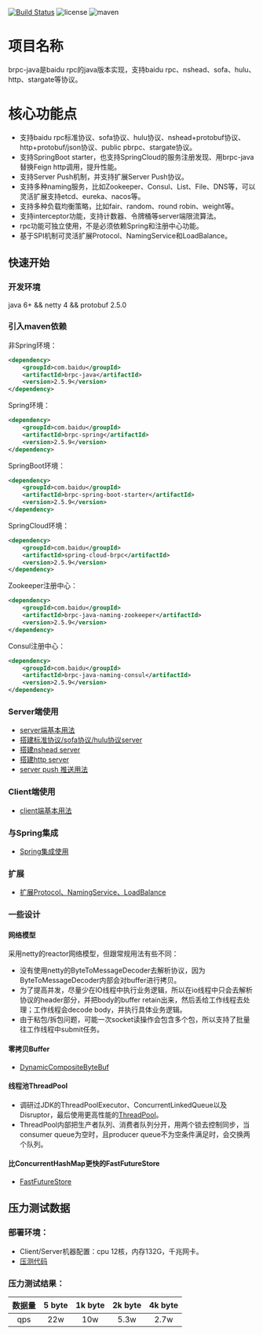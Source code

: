 [![Build Status](https://travis-ci.org/baidu/brpc-java.svg?branch=master)](https://travis-ci.org/baidu/brpc-java) 
![license](https://img.shields.io/github/license/baidu/brpc-java.svg)
![maven](https://img.shields.io/maven-central/v/com.baidu/brpc-java.svg)

# 项目名称
brpc-java是baidu rpc的java版本实现，支持baidu rpc、nshead、sofa、hulu、http、stargate等协议。

# 核心功能点
* 支持baidu rpc标准协议、sofa协议、hulu协议、nshead+protobuf协议、http+protobuf/json协议、public pbrpc、stargate协议。
* 支持SpringBoot starter，也支持SpringCloud的服务注册发现、用brpc-java替换Feign http调用，提升性能。
* 支持Server Push机制，并支持扩展Server Push协议。
* 支持多种naming服务，比如Zookeeper、Consul、List、File、DNS等，可以灵活扩展支持etcd、eureka、nacos等。
* 支持多种负载均衡策略，比如fair、random、round robin、weight等。
* 支持interceptor功能，支持计数器、令牌桶等server端限流算法。
* rpc功能可独立使用，不是必须依赖Spring和注册中心功能。
* 基于SPI机制可灵活扩展Protocol、NamingService和LoadBalance。

## 快速开始
### 开发环境
java 6+ && netty 4 && protobuf 2.5.0

### 引入maven依赖
非Spring环境：
```xml
<dependency>
    <groupId>com.baidu</groupId>
    <artifactId>brpc-java</artifactId>
    <version>2.5.9</version>
</dependency>
```
Spring环境：
```xml
<dependency>
    <groupId>com.baidu</groupId>
    <artifactId>brpc-spring</artifactId>
    <version>2.5.9</version>
</dependency>
```
SpringBoot环境：
```xml
<dependency>
    <groupId>com.baidu</groupId>
    <artifactId>brpc-spring-boot-starter</artifactId>
    <version>2.5.9</version>
</dependency>
```
SpringCloud环境：
```xml
<dependency>
    <groupId>com.baidu</groupId>
    <artifactId>spring-cloud-brpc</artifactId>
    <version>2.5.9</version>
</dependency>
```
Zookeeper注册中心：
```xml
<dependency>
    <groupId>com.baidu</groupId>
    <artifactId>brpc-java-naming-zookeeper</artifactId>
    <version>2.5.9</version>
</dependency>
```
Consul注册中心：
```xml
<dependency>
    <groupId>com.baidu</groupId>
    <artifactId>brpc-java-naming-consul</artifactId>
    <version>2.5.9</version>
</dependency>
```
### Server端使用
* [server端基本用法](https://github.com/baidu/brpc-java/blob/master/docs/cn/server.md)
* [搭建标准协议/sofa协议/hulu协议server](https://github.com/baidu/brpc-java/blob/master/docs/cn/brpc_server.md)
* [搭建nshead server](https://github.com/baidu/brpc-java/blob/master/docs/cn/nshead_server.md)
* [搭建http server](https://github.com/baidu/brpc-java/blob/master/docs/cn/http_server.md)
* [server push 推送用法](https://github.com/baidu/brpc-java/blob/master/docs/cn/server_push.md)

### Client端使用
* [client端基本用法](https://github.com/baidu/brpc-java/blob/master/docs/cn/client.md)

### 与Spring集成
* [Spring集成使用](https://github.com/baidu/brpc-java/blob/master/docs/cn/spring.md)

### 扩展
* [扩展Protocol、NamingService、LoadBalance](https://github.com/baidu/brpc-java/blob/master/docs/cn/extension.md)

### 一些设计
#### 网络模型
采用netty的reactor网络模型，但跟常规用法有些不同：
* 没有使用netty的ByteToMessageDecoder去解析协议，因为ByteToMessageDecoder内部会对buffer进行拷贝。
* 为了提高并发，尽量少在IO线程中执行业务逻辑，所以在io线程中只会去解析协议的header部分，并把body的buffer retain出来，然后丢给工作线程去处理；工作线程会decode body，并执行具体业务逻辑。
* 由于粘包/拆包问题，可能一次socket读操作会包含多个包，所以支持了批量往工作线程中submit任务。

#### 零拷贝Buffer
* [DynamicCompositeByteBuf](https://github.com/baidu/brpc-java/blob/master/docs/cn/composite_buffer.md)

#### 线程池ThreadPool
* 调研过JDK的ThreadPoolExecutor、ConcurrentLinkedQueue以及Disruptor，最后使用更高性能的[ThreadPool](
https://github.com/baidu/brpc-java/blob/master/brpc-java-core/src/main/java/com/baidu/brpc/utils/ThreadPool.java)。
* ThreadPool内部把生产者队列、消费者队列分开，用两个锁去控制同步，当consumer queue为空时，且producer queue不为空条件满足时，会交换两个队列。

#### 比ConcurrentHashMap更快的FastFutureStore
* [FastFutureStore](https://github.com/baidu/brpc-java/blob/master/docs/cn/fastfuturestore.md)

## 压力测试数据
### 部署环境：
* Client/Server机器配置：cpu 12核，内存132G，千兆网卡。
* [压测代码](https://github.com/baidu/brpc-java/blob/master/brpc-java-examples/src/main/java/com/baidu/brpc/example/standard/BenchmarkTest.java)
### 压力测试结果：
| 数据量 | 5 byte | 1k byte | 2k byte | 4k byte |
|:-----:| :-----: | :-------: | :-------: | :-------: |
|qps    | 22w   |    10w  |  5.3w   |   2.7w  |
